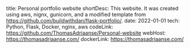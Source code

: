 title: Personal portfolio website
shortDesc: This website. It was created using aws, nignx, gunicorn, and a modified template from https://github.com/buildwithdan/flask-portfolio/.
date: 2022-01-01
tech: Python, Flask, Docker, nginx, aws
codeLink: https://github.com/ThomasAdriaanse/Personal-website
webHost: https://thomasadriaanse.com/
dockerLink: https://thomasadriaanse.com/